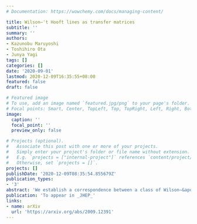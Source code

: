 ```yaml
---
# Documentation: https://wowchemy.com/docs/managing-content/

title: Wilson–'t Hooft lines as transfer matrices
subtitle: ''
summary: ''
authors:
- Kazunobu Maruyoshi
- Toshihiro Ota
- Junya Yagi
tags: []
categories: []
date: '2020-09-01'
lastmod: 2020-12-09T16:35:55+08:00
featured: false
draft: false

# Featured image
# To use, add an image named `featured.jpg/png` to your page's folder.
# Focal points: Smart, Center, TopLeft, Top, TopRight, Left, Right, BottomLeft, Bottom, BottomRight.
image:
  caption: ''
  focal_point: ''
  preview_only: false

# Projects (optional).
#   Associate this post with one or more of your projects.
#   Simply enter your project's folder or file name without extension.
#   E.g. `projects = ["internal-project"]` references `content/project/deep-learning/index.md`.
#   Otherwise, set `projects = []`.
projects: []
publishDate: '2020-12-09T08:35:54.855679Z'
publication_types:
- '3'
abstract: 'We establish a correspondence between a class of Wilson–&apos;t Hooft lines in four-dimensional $\mathcal{N}=2$ supersymmetric gauge theories described by circular quivers and transfer matrices constructed from dynamical L-operators for trigonometric quantum integrable systems. We compute the vacuum expectation values of the Wilson–&apos;t Hooft lines in a twisted product space $S^1 \times_\epsilon \mathbb{R}^2 \times \mathbb{R}$ by supersymmetric localization and show that they are equal to the Wigner transforms of the transfer matrices. A variant of the AGT correspondence implies an identification of the transfer matrices with Verlinde operators in Toda theory, which we also verify. We explain how these field theory setups are related to four-dimensional Chern–Simons theory via embedding into string theory and dualities.'
publication: 'To appear in _JHEP_'
links:
- name: arXiv
  url: 'https://arxiv.org/abs/2009.12391'
---
```


